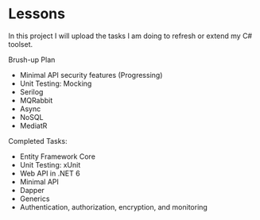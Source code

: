 # Lessons
In this project I will upload the tasks I am doing to refresh or extend my C# toolset. 

Brush-up Plan
- Minimal API security features (Progressing)
- Unit Testing: Mocking
- Serilog
- MQRabbit
- Async
- NoSQL
- MediatR

Completed Tasks:
- Entity Framework Core
- Unit Testing: xUnit
- Web API in .NET 6
- Minimal API
- Dapper
- Generics
- Authentication, authorization, encryption, and monitoring
